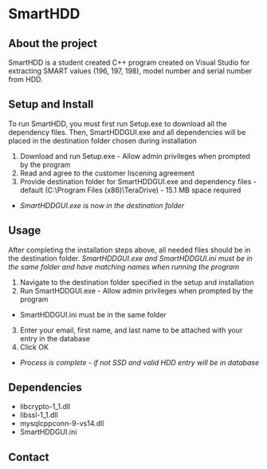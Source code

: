 # SmartHDD 
## About the project
SmartHDD is a student created C++ program created on Visual Studio for extracting SMART values (196, 197, 198), model number and serial number from HDD. 


## Setup and Install
To run SmartHDD, you must first run Setup.exe to download all the dependency files. Then, SmartHDDGUI.exe and all dependencies will be placed in the destination folder chosen during installation 

1) Download and run Setup.exe - Allow admin privileges when prompted by the program
2) Read and agree to the customer liscening agreement
3) Provide destination folder for SmartHDDGUI.exe and dependency files - default (C:\Program Files (x86)\TeraDrive) - 15.1 MB space required
  - *SmartHDDGUI.exe is now in the destination folder*

## Usage
After completing the installation steps above, all needed files should be in the destination folder.
*SmartHDDGUI.exe and SmartHDDGUI.ini must be in the same folder and have matching names when running the program*

1) Navigate to the destination folder specified in the setup and installation
2) Run SmartHDDGUI.exe - Allow admin privileges when prompted by the program
  - SmartHDDGUI.ini must be in the same folder
3) Enter your email, first name, and last name to be attached with your entry in the database
4) Click OK
  - *Process is complete - if not SSD and valid HDD entry will be in database*

## Dependencies
  - libcrypto-1_1.dll
  - libssl-1_1.dll
  - mysqlcppconn-9-vs14.dll
  - SmartHDDGUI.ini


## Contact

